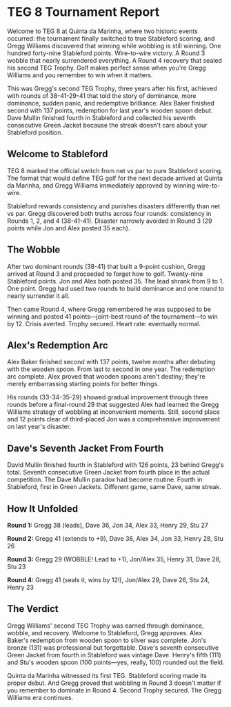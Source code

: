 # TEG 8 Tournament Report

Welcome to TEG 8 at Quinta da Marinha, where two historic events occurred: the tournament finally switched to true Stableford scoring, and Gregg Williams discovered that winning while wobbling is still winning. One hundred forty-nine Stableford points. Wire-to-wire victory. A Round 3 wobble that nearly surrendered everything. A Round 4 recovery that sealed his second TEG Trophy. Golf makes perfect sense when you're Gregg Williams and you remember to win when it matters.

This was Gregg's second TEG Trophy, three years after his first, achieved with rounds of 38-41-29-41 that told the story of dominance, more dominance, sudden panic, and redemptive brilliance. Alex Baker finished second with 137 points, redemption for last year's wooden spoon debut. Dave Mullin finished fourth in Stableford and collected his seventh consecutive Green Jacket because the streak doesn't care about your Stableford position.

## Welcome to Stableford

TEG 8 marked the official switch from net vs par to pure Stableford scoring. The format that would define TEG golf for the next decade arrived at Quinta da Marinha, and Gregg Williams immediately approved by winning wire-to-wire.

Stableford rewards consistency and punishes disasters differently than net vs par. Gregg discovered both truths across four rounds: consistency in Rounds 1, 2, and 4 (38-41-41). Disaster narrowly avoided in Round 3 (29 points while Jon and Alex posted 35 each).

## The Wobble

After two dominant rounds (38-41) that built a 9-point cushion, Gregg arrived at Round 3 and proceeded to forget how to golf. Twenty-nine Stableford points. Jon and Alex both posted 35. The lead shrank from 9 to 1. One point. Gregg had used two rounds to build dominance and one round to nearly surrender it all.

Then came Round 4, where Gregg remembered he was supposed to be winning and posted 41 points—joint-best round of the tournament—to win by 12. Crisis averted. Trophy secured. Heart rate: eventually normal.

## Alex's Redemption Arc

Alex Baker finished second with 137 points, twelve months after debuting with the wooden spoon. From last to second in one year. The redemption arc complete. Alex proved that wooden spoons aren't destiny; they're merely embarrassing starting points for better things.

His rounds (33-34-35-29) showed gradual improvement through three rounds before a final-round 29 that suggested Alex had learned the Gregg Williams strategy of wobbling at inconvenient moments. Still, second place and 12 points clear of third-placed Jon was a comprehensive improvement on last year's disaster.

## Dave's Seventh Jacket From Fourth

David Mullin finished fourth in Stableford with 126 points, 23 behind Gregg's total. Seventh consecutive Green Jacket from fourth place in the actual competition. The Dave Mullin paradox had become routine. Fourth in Stableford, first in Green Jackets. Different game, same Dave, same streak.

## How It Unfolded

**Round 1:** Gregg 38 (leads), Dave 36, Jon 34, Alex 33, Henry 29, Stu 27

**Round 2:** Gregg 41 (extends to +9), Dave 36, Alex 34, Jon 33, Henry 28, Stu 26

**Round 3:** Gregg 29 (WOBBLE! Lead to +1), Jon/Alex 35, Henry 31, Dave 28, Stu 23

**Round 4:** Gregg 41 (seals it, wins by 12!), Jon/Alex 29, Dave 26, Stu 24, Henry 23

## The Verdict

Gregg Williams' second TEG Trophy was earned through dominance, wobble, and recovery. Welcome to Stableford, Gregg approves. Alex Baker's redemption from wooden spoon to silver was complete. Jon's bronze (131) was professional but forgettable. Dave's seventh consecutive Green Jacket from fourth in Stableford was vintage Dave. Henry's fifth (111) and Stu's wooden spoon (100 points—yes, really, 100) rounded out the field.

Quinta da Marinha witnessed its first TEG. Stableford scoring made its proper debut. And Gregg proved that wobbling in Round 3 doesn't matter if you remember to dominate in Round 4. Second Trophy secured. The Gregg Williams era continues.
